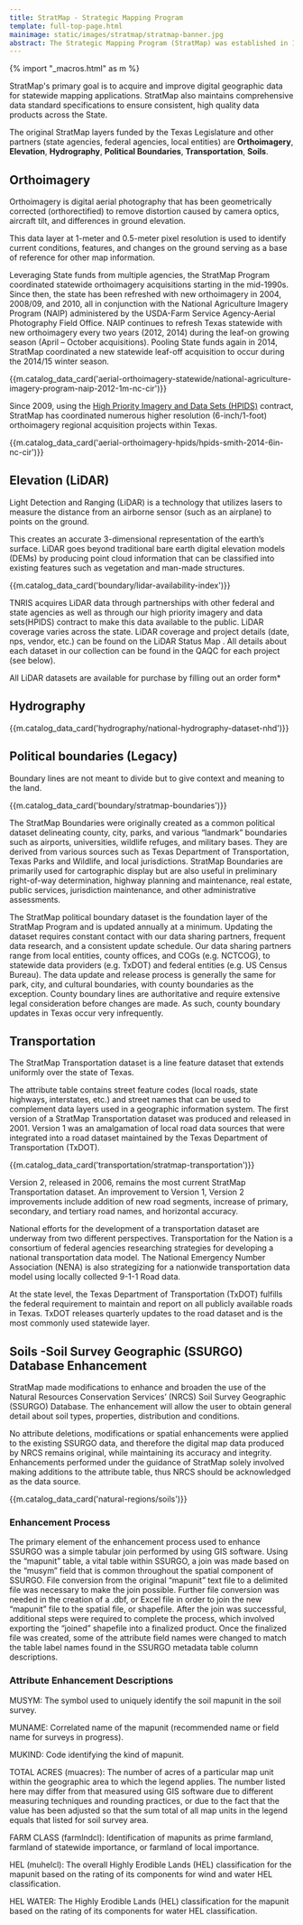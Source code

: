 ```yaml
---
title: StratMap - Strategic Mapping Program
template: full-top-page.html
mainimage: static/images/stratmap/stratmap-banner.jpg
abstract: The Strategic Mapping Program (StratMap) was established in 1997 by Senate Bill 1 to develop consistent statewide digital data layers.
---
```


{% import "_macros.html" as m %}

<p class="lead">StratMap's primary goal is to acquire and improve digital geographic data for statewide mapping applications. StratMap also maintains comprehensive data standard specifications to ensure consistent, high quality data products across the State.</p>

<p class="lead">The original StratMap layers funded by the Texas Legislature and other partners (state agencies, federal agencies, local entities) are <strong>Orthoimagery</strong>, <strong>Elevation</strong>, <strong>Hydrography</strong>, <strong>Political Boundaries</strong>, <strong>Transportation</strong>, <strong>Soils</strong>.</p>

## Orthoimagery

<p class="lead">Orthoimagery is digital aerial photography that has been geometrically corrected (orthorectified) to remove distortion caused by camera optics, aircraft tilt, and differences in ground elevation. 
</p>

This data layer at 1-meter and 0.5-meter pixel resolution is used to identify current conditions, features, and changes on the ground serving as a base of reference for other map information. 

Leveraging State funds from multiple agencies, the StratMap Program coordinated statewide orthoimagery acquisitions starting in the mid-1990s. Since then, the state has been refreshed with new orthoimagery in 2004, 2008/09, and 2010, all in conjunction with the National Agriculture Imagery Program (NAIP) administered by the USDA-Farm Service Agency-Aerial Photography Field Office. NAIP continues to refresh Texas statewide with new orthoimagery every two years (2012, 2014) during the leaf-on growing season (April – October acquisitions). Pooling State funds again in 2014, StratMap coordinated a new statewide leaf-off acquisition to occur during the 2014/15 winter season.

{{m.catalog_data_card('aerial-orthoimagery-statewide/national-agriculture-imagery-program-naip-2012-1m-nc-cir')}}

Since 2009, using the [High Priority Imagery and Data Sets (HPIDS)](high-priority-imagery-data-sets) contract, StratMap has coordinated numerous higher resolution (6-inch/1-foot) orthoimagery regional acquisition projects within Texas.

{{m.catalog_data_card('aerial-orthoimagery-hpids/hpids-smith-2014-6in-nc-cir')}}
	
## Elevation (LiDAR)

<p class="lead">Light Detection and Ranging (LiDAR) is a technology that utilizes lasers to measure the distance from an airborne sensor (such as an airplane) to points on the ground. </p>

This creates an accurate 3-dimensional representation of the earth’s surface. LiDAR goes beyond traditional bare earth digital elevation models (DEMs) by producing point cloud information that can be classified into existing features such as vegetation and man-made structures.

{{m.catalog_data_card('boundary/lidar-availability-index')}}

TNRIS acquires LiDAR data through partnerships with other federal and state agencies as well as through our high priority imagery and data sets(HPIDS) contract to make this data available to the public. LiDAR coverage varies across the state. LiDAR coverage and project details (date, nps, vendor, etc.) can be found on the LiDAR Status Map . All details about each dataset in our collection can be found in the QAQC for each project (see below).

All LiDAR datasets are available for purchase by filling out an order form*

## Hydrography
{{m.catalog_data_card('hydrography/national-hydrography-dataset-nhd')}}

## Political boundaries (Legacy)

<p class="lead">Boundary lines are not meant to divide but to give context and meaning to the land.</p>

{{m.catalog_data_card('boundary/stratmap-boundaries')}}

The StratMap Boundaries were originally created as a common political dataset delineating county, city, parks, and various “landmark” boundaries such as airports, universities, wildlife refuges, and military bases. They are derived from various sources such as Texas Department of Transportation, Texas Parks and Wildlife, and local jurisdictions. StratMap Boundaries are primarily used for cartographic display but are also useful in preliminary right-of-way determination, highway planning and maintenance, real estate, public services, jurisdiction maintenance, and other administrative assessments.

The StratMap political boundary dataset is the foundation layer of the StratMap Program and is updated annually at a minimum. Updating the dataset requires constant contact with our data sharing partners, frequent data research, and a consistent update schedule. Our data sharing partners range from local entities, county offices, and COGs (e.g. NCTCOG), to statewide data providers (e.g. TxDOT) and federal entities (e.g. US Census Bureau). The data update and release process is generally the same for park, city, and cultural boundaries, with county boundaries as the exception. County boundary lines are authoritative and require extensive legal consideration before changes are made. As such, county boundary updates in Texas occur very infrequently.


## Transportation

<p class="lead">The StratMap Transportation dataset is a line feature dataset that extends uniformly over the state of Texas.</p>

The attribute table contains street feature codes (local roads, state highways, interstates, etc.) and street names that can be used to complement data layers used in a geographic information system.  The first version of a StratMap Transportation dataset was produced and released in 2001. Version 1 was an amalgamation of local road data sources that were integrated into a road dataset maintained by the Texas Department of Transportation (TxDOT).

{{m.catalog_data_card('transportation/stratmap-transportation')}}

Version 2, released in 2006, remains the most current StratMap Transportation dataset.  An improvement to Version 1, Version 2 improvements include addition of new road segments, increase of primary, secondary, and tertiary road names, and horizontal accuracy.

National efforts for the development of a transportation dataset are underway from two different perspectives. Transportation for the Nation is a consortium of federal agencies researching strategies for developing a national transportation data model. The National Emergency Number Association (NENA) is also strategizing for a nationwide transportation data model using locally collected 9-1-1 Road data.

At the state level, the Texas Department of Transportation (TxDOT) fulfills the federal requirement to maintain and report on all publicly available roads in Texas. TxDOT releases quarterly updates to the road dataset and is the most commonly used statewide layer.


## Soils -Soil Survey Geographic (SSURGO) Database Enhancement

<p class="lead">StratMap made modifications to enhance and broaden the use of the Natural Resources Conservation Services’ (NRCS) Soil Survey Geographic (SSURGO) Database. The enhancement will allow the user to obtain general detail about soil types, properties, distribution and conditions. </p>

No attribute deletions, modifications or spatial enhancements were applied to the existing SSURGO data, and therefore the digital map data produced by NRCS remains original, while maintaining its accuracy and integrity. Enhancements performed under the guidance of StratMap solely involved making additions to the attribute table, thus NRCS should be acknowledged as the data source.

{{m.catalog_data_card('natural-regions/soils')}}

### Enhancement Process

The primary element of the enhancement process used to enhance SSURGO was a simple tabular join performed by using GIS software. Using the “mapunit” table, a vital table within SSURGO, a join was made based on the “musym” field that is common throughout the spatial component of SSURGO. File conversion from the original “mapunit” text file to a delimited file was necessary to make the join possible.  Further file conversion was needed in the creation of a .dbf, or Excel file in order to join the new “mapunit” file to the spatial file, or shapefile. After the join was successful, additional steps were required to complete the process, which involved exporting the “joined” shapefile into a finalized product. Once the finalized file was created, some of the attribute field names were changed to match the table label names found in the SSURGO metadata table column descriptions.

### Attribute Enhancement Descriptions
MUSYM: The symbol used to uniquely identify the soil mapunit in the soil survey.

MUNAME: Correlated name of the mapunit (recommended name or field name for surveys in progress).

MUKIND: Code identifying the kind of mapunit.

TOTAL ACRES (muacres): The number of acres of a particular map unit within the geographic area to which the legend applies. The number listed here may differ from that measured using GIS software due to different measuring techniques and rounding practices, or due to the fact that the value has
been adjusted so that the sum total of all map units in the legend equals that listed for soil survey area. 

FARM CLASS (farmlndcl): Identification of mapunits as prime farmland, farmland of statewide importance, or farmland of local importance.

HEL (muhelcl): The overall Highly Erodible Lands (HEL) classification for the mapunit based on the rating of its components for wind and water HEL classification.

HEL WATER: The Highly Erodible Lands (HEL) classification for the mapunit based on the rating of its components for water HEL classification.


